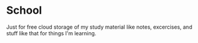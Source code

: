 # School
Just for free cloud storage of my study material like notes, excercises, and stuff like that for things I'm learning.
